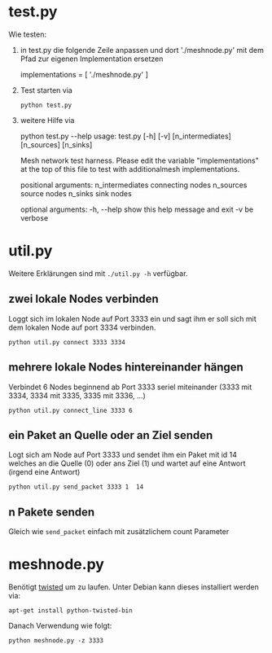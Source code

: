test.py
=======
Wie testen:

1. in test.py die folgende Zeile anpassen und dort './meshnode.py' mit dem Pfad zur eigenen Implementation ersetzen

	implementations = [ './meshnode.py' ]

2. Test starten via

       python test.py

3. weitere Hilfe via

	python test.py --help
	usage: test.py [-h] [-v] [n_intermediates] [n_sources] [n_sinks]
	
	Mesh network test harness. Please edit the variable "implementations" at the
	top of this file to test with additionalmesh implementations.
	
	positional arguments:
	  n_intermediates  connecting nodes
	  n_sources        source nodes
	  n_sinks          sink nodes
	
	optional arguments:
	  -h, --help       show this help message and exit
	  -v               be verbose

util.py
=======
Weitere Erklärungen sind mit `./util.py -h` verfügbar.

zwei lokale Nodes verbinden
---------------------------
Loggt sich im lokalen Node auf Port 3333 ein und sagt ihm er soll sich mit dem lokalen Node auf port 3334 verbinden.

	python util.py connect 3333 3334


mehrere lokale Nodes hintereinander hängen
------------------------------------------
Verbindet 6 Nodes beginnend ab Port 3333 seriel miteinander (3333 mit 3334, 3334 mit 3335, 3335 mit 3336, ...)

	python util.py connect_line 3333 6


ein Paket an Quelle oder an Ziel senden
---------------------------------------
Logt sich am Node auf Port 3333 und sendet ihm ein Paket mit id 14 welches an die Quelle (0) oder ans Ziel (1) und wartet auf eine Antwort (irgend eine Antwort)

	python util.py send_packet 3333 1  14


n Pakete senden
---------------
Gleich wie `send_packet` einfach mit zusätzlichem count Parameter

meshnode.py
===========

Benötigt [twisted](http://twistedmatrix.com/trac/ "twisted framework") um zu laufen. Unter Debian kann dieses installiert werden via:

	apt-get install python-twisted-bin

Danach Verwendung wie folgt:

	python meshnode.py -z 3333
